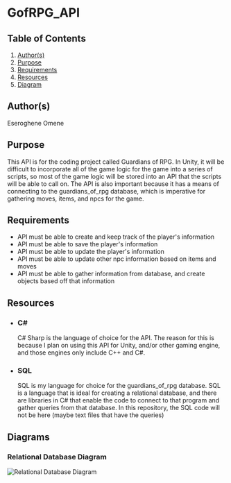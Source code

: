 # GofRPG_API

## Table of Contents
1. [Author(s)](#author(s))
1. [Purpose](#purpose)
1. [Requirements](#requirements)
1. [Resources](#rsources)
1. [Diagram](#dagram)

## Author(s)
Eseroghene Omene

## Purpose
This API is for the coding project called Guardians of RPG. In Unity, it will be difficult to incorporate all of the game logic
for the game into a series of scripts, so most of the game logic will be stored into an API that the scripts will be able to call
on. The API is also important because it has a means of connecting to the guardians_of_rpg database, which is imperative for gathering
moves, items, and npcs for the game.

## Requirements
* API must be able to create and keep track of the player's information
* API must be able to save the player's information
* API must be able to update the player's information
* API must be able to update other npc information based on items and moves
* API must be able to gather information from database, and create objects based off that information

## Resources

* ### C#
  C# Sharp is the language of choice for the API. The reason for this is because I plan on using this API for Unity, and/or other gaming
  engine, and those engines only include C++ and C#.
  
* ### SQL
  SQL is my language for choice for the guardians_of_rpg database. SQL is a language that is ideal for creating a relational database,
  and there are libraries in C# that enable the code to connect to that program and gather queries from that database. In this repository,
  the SQL code will not be here (maybe text files that have the queries)
  
## Diagrams

### Relational Database Diagram
![Relational Database Diagram](images/diagrams/GofRPG_Database_UML.png)
  
